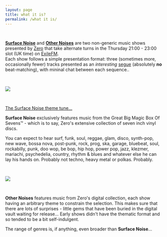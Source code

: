 ```yaml
---
layout: page
title: what it is?
permalink: /what it is/
---
```


&nbsp;

[**Surface Noise**](http://www.exilefm.com/programs/surface-noise-17) and [**Other Noises**](http://www.exilefm.com/programs/other-noises-18) are two non-generic music shows presented by [Zero](zero.md) that take alternate turns in the Thursday 21:00 - 23:00 slot (UK time) on [ExileFM](http://www.exilefm.com).  
Each show follows a simple presentation format: three (sometimes more, occasionally fewer) tracks presented as an *interesting* [segue](https://www.merriam-webster.com/words-at-play/segue-segway-commonly-confused) (absolutely **no** beat-matching), with mininal chat between each sequence..

&nbsp;

![](http://exilefm.com/upload/podcasts/photos/main/5a39caae5158a6.95243029_mini.jpg?_t=1531465974)

&nbsp;

[The Surface Noise theme tune...](https://www.youtube.com/watch?v=eaw0zRHCrOk)

**Surface Noise** exclusively features music from the Great Big Magic Box Of Sevens™ - which is to say, Zero's extensive collection of seven inch vinyl discs.

You can expect to hear surf, funk, soul, reggae, glam, disco, synth-pop, new wave, bossa nova, post-punk, rock, prog, ska, garage, bluebeat, soul, rockabilly, punk, doo wop, be bop, hip hop, power pop, jazz, klezmer, mariachi, psychedelia, country, rhythm & blues and whatever else he can lay his hands on. Probably not techno, heavy metal or polkas. Probably.

&nbsp;

![](http://exilefm.com/upload/podcasts/photos/main/5a14bfa72dcb25.53537551_mini.jpg?_t=1514155943)

&nbsp;

**Other Noises** features music from Zero's digital collection, each show having an arbitrary theme to constrain the selection. This makes sure that there are lots of surprises - little gems that have been buried in the digital vault waiting for release... Early shows didn't have the thematic format and so tended to be a bit self-indulgent.

The range of genres is, if anything, even broader than **Surface Noise**...